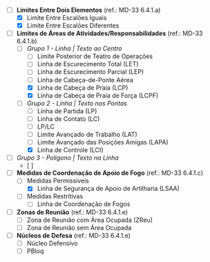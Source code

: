  - [ ] **Limites Entre Dois Elementos** (ref.: MD-33 6.4.1.a)
	 - [x] Limite Entre Escalões Iguais
	 - [x] Limite Entre Escalões Diferentes
 - [ ] **Limites de Áreas de Atividades/Responsabilidades** (ref.: MD-33 6.4.1.b)
   - [ ] *Grupo 1 - Linha | Texto ao Centro*
     - [ ] Limite Posterior de Teatro de Operações
     - [ ] Linha de Escurecimento Total (LET)
     - [ ] Linha de Escurecimento Parcial (LEP)
     - [ ] Linha de Cabeça-de-Ponte Aérea
     - [x] Linha de Cabeça de Praia (LCP)
     - [x] Linha de Cabeça de Praia de Força (LCPF)
   - [ ] *Grupo 2 - Linha | Texto nas Pontas*
	  - [ ] Linha de Partida (LP)
	  - [ ] Linha de Contato (LC)
	  - [ ] LP/LC	
      - [ ] Limite Avançado de Trabalho (LAT)
      - [ ] Limite Avançado das Posições Amigas (LAPA)
      - [x] Linha de Controle (LCt)
  - [ ] *Grupo 3 - Polígono | Texto na Linha*
	  - [ ] 
 - [ ] **Medidas de Coordenação de Apoio de Fogo** (ref.: MD-33 6.4.1.c)
	 - [ ] Medidas Permissíveis
		 - [x] Linha de Segurança de Apoio de Artilharia (LSAA)
	 - [ ] Medidas Restritivas
		 - [ ] Linha de Coordenação de Fogos
 - [ ] **Zonas de Reunião** (ref.: MD-33 6.4.1.e)
	 - [ ] Zona de Reunião com Área Ocupada (ZReu)
	 - [ ] Zona de Reunião sem Área Ocupada
 - [ ] **Núcleos de Defesa** (ref.: MD-33 6.4.1.e)
	 - [ ] Núcleo Defensívo
	 - [ ] PBloq
<!--stackedit_data:
eyJoaXN0b3J5IjpbLTQ1NjExMDcxNF19
-->